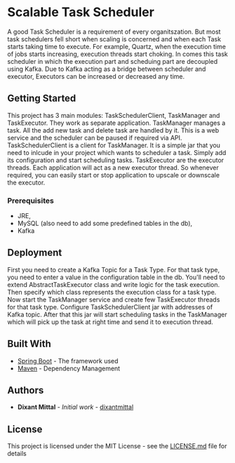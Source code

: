 # Scalable Task Scheduler

A good Task Scheduler is a requirement of every organitszation. 
But most task schedulers fell short when scaling is concerned and when each Task starts taking time to execute.
For example, Quartz, when the execution time of jobs starts increasing, execution threads start choking. 
In comes this task scheduler in which the execution part and scheduing part are decoupled using Kafka.
Due to Kafka acting as a bridge between scheduler and executor, Executors can be increased or decreased any time.

## Getting Started

This project has 3 main modules: TaskSchedulerClient, TaskManager and TaskExecutor. They work as separate application.
TaskManager manages a task. All the add new task and delete task are handled by it. This is a web service and the scheduler can be paused if required via API.
TaskSchedulerClient is a client for TaskManager. It is a simple jar that you need to inlcude in your project which wants to scheduler a task. Simply add its configuration and start scheduling tasks.
TaskExecutor are the executor threads. Each application will act as a new executor thread. So whenever required, you can easily start or stop application to upscale or downscale the executor.

### Prerequisites

* JRE,
* MySQL (also need to add some predefined tables in the db),
* Kafka

## Deployment

First you need to create a Kafka Topic for a Task Type. For that task type, you need to enter a value in the configuration table in the db. You'll need to extend AbstractTaskExecutor class and write logic for the task execution. Then specify which class represents the execution class for a task type. Now start the TaskManager service and create few TaskExecutor threads for that task type.
Configure TaskSchedulerClient jar with addresses of Kafka topic. After that this jar will start scheduling tasks in the TaskManager which will pick up the task at right time and send it to execution thread.

## Built With

* [Spring Boot](https://projects.spring.io/spring-boot/) - The framework used
* [Maven](https://maven.apache.org/) - Dependency Management

## Authors

* **Dixant Mittal** - *Initial work* - [dixantmittal](https://github.com/dixantmittal)

## License

This project is licensed under the MIT License - see the [LICENSE.md](LICENSE.md) file for details
